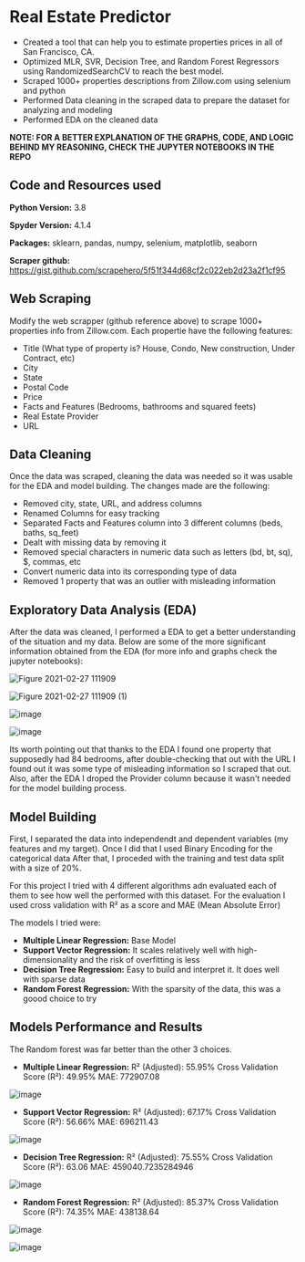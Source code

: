 # Real Estate Predictor

* Created a tool that can help you to estimate properties prices in all of San Francisco, CA.
* Optimized MLR, SVR, Decision Tree, and Random Forest Regressors using RandomizedSearchCV to reach the best model.
* Scraped 1000+ properties descriptions from Zillow.com using selenium and python
* Performed Data cleaning in the scraped data to prepare the dataset for analyzing and modeling
* Performed EDA on the cleaned data

**NOTE: FOR A BETTER EXPLANATION OF THE GRAPHS, CODE, AND LOGIC BEHIND MY REASONING, CHECK THE JUPYTER NOTEBOOKS IN THE REPO**

## Code and Resources used

**Python Version:** 3.8

**Spyder Version:** 4.1.4

**Packages:** sklearn, pandas, numpy, selenium, matplotlib, seaborn

**Scraper github:** https://gist.github.com/scrapehero/5f51f344d68cf2c022eb2d23a2f1cf95

## Web Scraping
 Modify the web scrapper (github reference above) to scrape 1000+ properties info from Zillow.com. Each propertie have the following features:
 * Title (What type of property is? House, Condo, New construction, Under Contract, etc)
 * City
 * State
 * Postal Code
 * Price
 * Facts and Features (Bedrooms, bathrooms and squared feets)
 * Real Estate Provider
 * URL
 
## Data Cleaning
Once the data was scraped, cleaning the data was needed so it was usable for the EDA and model building. The changes made are the following:
 * Removed city, state, URL, and address columns
 * Renamed Columns for easy tracking
 * Separated Facts and Features column into 3 different columns (beds, baths, sq_feet)
 * Dealt with missing data by removing it
 * Removed special characters in numeric data such as letters (bd, bt, sq), $, commas, etc
 * Convert numeric data into its corresponding type of data 
 * Removed 1 property that was an outlier with misleading information

## Exploratory Data Analysis (EDA)
After the data was cleaned, I performed a EDA to get a better understanding of the situation and my data. Below are some of the more significant information obtained from the EDA (for more info and graphs check the jupyter notebooks):

![Figure 2021-02-27 111909](https://user-images.githubusercontent.com/24629475/109428330-e4394f00-79b3-11eb-8f8d-927feea748f5.png)

![Figure 2021-02-27 111909 (1)](https://user-images.githubusercontent.com/24629475/109428307-ca980780-79b3-11eb-86d5-c8a9bd5e7fcc.png)

![image](https://user-images.githubusercontent.com/24629475/109428266-9290c480-79b3-11eb-8c47-bb754bc3a149.png)

![image](https://user-images.githubusercontent.com/24629475/109428370-25c9fa00-79b4-11eb-9d42-f556056710c9.png)


Its worth pointing out that thanks to the EDA I found one property that supposedly had 84 bedrooms, after double-checking that out with the URL I found out it was some type of misleading information so I scraped that out. Also, after the EDA I droped the Provider column because it wasn't needed for the model building process.

## Model Building
First, I separated the data into independendt and dependent variables (my features and my target). Once I did that I used Binary Encoding for the categorical data
After that, I proceded with the training and test data split with a size of 20%.

For this project I tried with 4 different algorithms adn evaluated each of them to see how well the performed with this dataset. For the evaluation I used cross validation with R² as a score and MAE (Mean Absolute Error)

The models I tried were:
* **Multiple Linear Regression:** Base Model
* **Support Vector Regression:** It scales relatively well with high-dimensionality and the risk of overfitting is less
* **Decision Tree Regression:** Easy to build and interpret it. It does well with sparse data
* **Random Forest Regression:** With the sparsity of the data, this was a goood choice to try

## Models Performance and Results
The Random forest was far better than the other 3 choices.

* **Multiple Linear Regression:**
R² (Adjusted): 55.95% 
Cross Validation Score (R²): 49.95%
MAE: 772907.08

![image](https://user-images.githubusercontent.com/24629475/109430454-ccb39380-79be-11eb-9b22-a6f611378cc7.png)

* **Support Vector Regression:**
R² (Adjusted): 67.17%
Cross Validation Score (R²): 56.66%
MAE: 696211.43

![image](https://user-images.githubusercontent.com/24629475/109430393-734b6480-79be-11eb-809a-db668e9fb71a.png)

* **Decision Tree Regression:**
R² (Adjusted): 75.55% 
Cross Validation Score (R²): 63.06
MAE: 459040.7235284946

![image](https://user-images.githubusercontent.com/24629475/109430435-b60d3c80-79be-11eb-99b6-576bda8ae86f.png)

* **Random Forest Regression:**
R² (Adjusted): 85.37% 
Cross Validation Score (R²): 74.35%
MAE: 438138.64

![image](https://user-images.githubusercontent.com/24629475/109429845-64af7e00-79bb-11eb-9e23-186caa5d7fc0.png)

![image](https://user-images.githubusercontent.com/24629475/109429920-bbb55300-79bb-11eb-8a5b-7af7ce6faec1.png)

